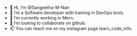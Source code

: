 - 👋 Hi, I’m @Sangeetha-M-Nair
- 👀 I’m a Software developer with training in DevOps tools.
- 🌱 I’m currently working in Mern.
- 💞️ I’m looking to collaborate on github.
- 📫 You can reach me on my instagram page learn_code_info.

<!---
Sangeetha-M-Nair/Sangeetha-M-Nair is a ✨ special ✨ repository because its `README.md` (this file) appears on your GitHub profile.
You can click the Preview link to take a look at your changes.
--->
